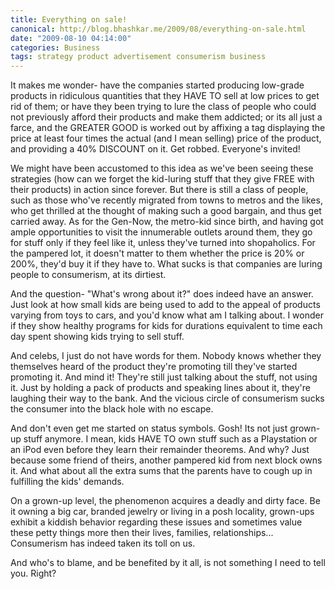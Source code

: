 ```yaml
---
title: Everything on sale!
canonical: http://blog.bhashkar.me/2009/08/everything-on-sale.html
date: "2009-08-10 04:14:00"
categories: Business
tags: strategy product advertisement consumerism business
---
```

It makes me wonder- have the companies started producing low-grade products in ridiculous quantities that they HAVE TO sell at low prices to get rid of them; or have they been trying to lure the class of people who could not previously afford their products and make them addicted; or its all just a farce, and the GREATER GOOD is worked out by affixing a tag displaying the price at least four times the actual (and I mean selling) price of the product, and providing a 40% DISCOUNT on it. Get robbed. Everyone's invited!<span class="more"></span>

We might have been accustomed to this idea as we've been seeing these strategies (how can we forget the kid-luring stuff that they give FREE with their products) in action since forever. But there is still a class of people, such as those who've recently migrated from towns to metros and the likes, who get thrilled at the thought of making such a good bargain, and thus get carried away. As for the Gen-Now, the metro-kid since birth, and having got ample opportunities to visit the innumerable outlets around them, they go for  stuff only if they feel like it, unless they've turned into shopaholics. For the pampered lot, it doesn't matter to them whether the price is 20% or 200%, they'd buy it if they have to. What sucks is that companies are luring people to consumerism, at its dirtiest.

And the question- "What's wrong about it?" does indeed have an answer. Just look at how small kids are being used to add to the appeal of products varying from toys to cars, and you'd know what am I talking about. I wonder if they show healthy programs for kids for durations equivalent to time each day spent showing kids trying to sell stuff.

And celebs, I just do not have words for them. Nobody knows whether they themselves heard of the product they're promoting till they've started promoting it. And mind it! They're still just talking about the stuff, not using it. Just by holding a pack of products and speaking lines about it, they're laughing their way to the bank. And the vicious circle of consumerism sucks the consumer into the black hole with no escape.

And don't even get me started on status symbols. Gosh! Its not just grown-up stuff anymore. I mean, kids HAVE TO own stuff such as a Playstation or an iPod even before they learn their remainder theorems.  And why? Just because some friend of theirs, another pampered kid from next block owns it. And what about all the extra sums that the parents have to cough up in fulfilling the kids' demands.

On a grown-up level, the phenomenon acquires a deadly and dirty face. Be it owning a big car, branded jewelry or living in a posh locality, grown-ups exhibit a kiddish behavior regarding these issues and sometimes value these petty things more then their lives, families, relationships...
Consumerism has indeed taken its toll on us.

And who's to blame, and be benefited by it all, is not something I need to tell you. Right?